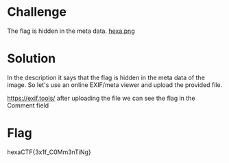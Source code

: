 # Challenge
The flag is hidden in the meta data.
[hexa.png](./files/hexa.png)

# Solution
In the description it says that the flag is hidden in the meta data of the image. So let's use an online EXIF/meta viewer and upload the provided file.

https://exif.tools/ after uploading the file we can see the flag in the Comment field

# Flag
hexaCTF{3x1f_C0Mm3nTiNg}